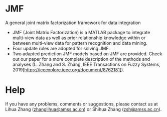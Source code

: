 # JMF
A general joint matrix factorization framework for data integration
- JMF (Joint Matrix Factorization) is a MATLAB package to integrate multi-view data as well as prior relationship knowledge 
within or between multi-view data for pattern recognition and data mining. 
- Four update rules are adopted for solving JMF. 
- Two adapted prediction JMF models based on JMF are provided.
Check out our paper for a more complete description of the methods and analyses (L. Zhang and S. Zhang, IEEE Transactions on Fuzzy Systems, 2019[https://ieeexplore.ieee.org/document/8762181]).
# Help
If you have any problems, comments or suggestions, please contact us at Lihua Zhang (zhanglihua@amss.ac.cn) or Shihua Zhang (zsh@amss.ac.cn).


